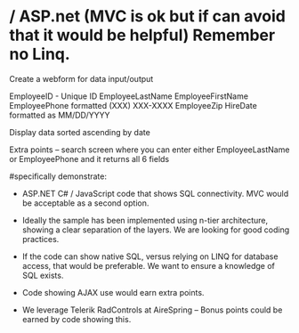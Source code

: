 # / ASP.net (MVC is ok but if can avoid that it would be helpful) Remember no Linq.

Create a webform for data input/output

EmployeeID - Unique ID
EmployeeLastName
EmployeeFirstName
EmployeePhone formatted (XXX) XXX-XXXX
EmployeeZip
HireDate formatted as MM/DD/YYYY

Display data sorted ascending by date

Extra points – search screen where you can enter either EmployeeLastName or EmployeePhone and it returns all 6 fields

#specifically demonstrate:

- ASP.NET C# / JavaScript code that shows SQL connectivity. MVC would be acceptable as a second option.
 
- Ideally the sample has been implemented using n-tier architecture, showing a clear separation of the layers. We are looking for good coding practices.
 
- If the code can show native SQL, versus relying on LINQ for database access, that would be preferable. We want to ensure a knowledge of SQL exists.
 
- Code showing AJAX use would earn extra points.
 
- We leverage Telerik RadControls at AireSpring – Bonus points could be earned by code showing this.
